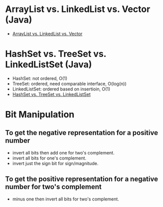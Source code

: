 # ArrayList vs. LinkedList vs. Vector (Java)
* [ArrayList vs. LinkedList vs. Vector](http://www.programcreek.com/2013/03/arraylist-vs-linkedlist-vs-vector/)


# HashSet vs. TreeSet vs. LinkedListSet (Java)
* HashSet: not ordered, O(1)
* TreeSet: ordered, need comparable interface, O(log(n))  
* LinkedListSet: ordered based on insertioin, O(1)
* [HashSet vs. TreeSet vs. LinkedListSet](http://www.programcreek.com/2013/03/hashset-vs-treeset-vs-linkedhashset/)


# Bit Manipulation
## To get the negative representation for a positive number
* invert all bits then add one for two's complement.
* invert all bits for one's complement.
* invert just the sign bit for sign/magnitude.

## To get the positive representation for a negative number for two's complement
* minus one then invert all bits for two's complement.
